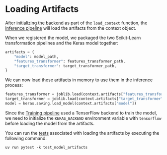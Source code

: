 # Loading Artifacts

After [initializing the backend](.guide/inference-pipeline/initializing-backend.md) as part of the [`load_context`](https://mlflow.org/docs/latest/python_api/mlflow.pyfunc.html#mlflow.pyfunc.PythonModel.load_context) function, the [Inference pipeline](src/inference/model.py) will load the artifacts from the context object.

When we registered the model, we packaged the two Scikit-Learn transformation pipelines and the Keras model together:

```python 
artifacts = {
    "model": model_path,
    "features_transformer": features_transformer_path,
    "target_transformer": target_transformer_path,
}
```

We can now load these artifacts in memory to use them in the inference process:

```python 
features_transformer = joblib.load(context.artifacts["features_transformer"])
target_transformer = joblib.load(context.artifacts["target_transformer"])
model = keras.saving.load_model(context.artifacts["model"])
```

Since the [Training pipeline](src/pipelines/training.py) used a TensorFlow backend to train the model, we need to initialize the `KERAS_BACKEND` environment variable with `tensorflow` before loading the model from the artifacts.

You can run the [tests](tests/inference/test_model_artifacts.py) associated with loading the artifacts by executing the following command:

```shell
uv run pytest -k test_model_artifacts
```
